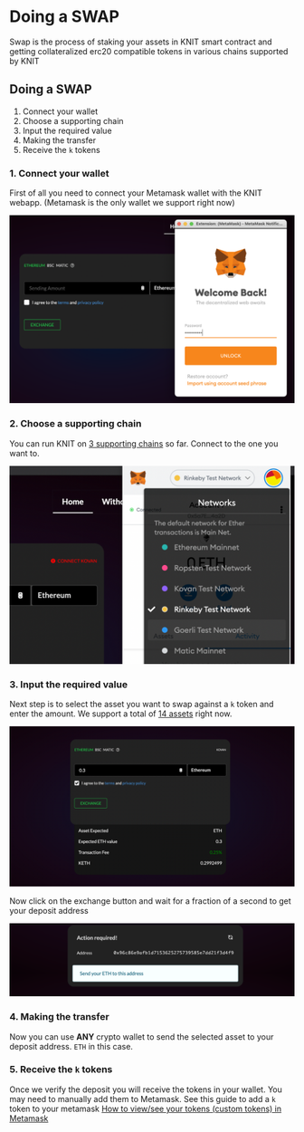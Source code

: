 # Doing a SWAP

Swap is the process of staking your assets in KNIT smart contract and getting collateralized erc20 compatible tokens in various chains supported by KNIT

## Doing a SWAP

1. Connect your wallet
2. Choose a supporting chain
3. Input the required value
4. Making the transfer
5. Receive the `k` tokens

### 1. Connect your wallet

First of all you need to connect your Metamask wallet with the KNIT webapp. (Metamask is the only wallet we support right now)

![Connect metamask](/images/metamask-connect.png)

### 2. Choose a supporting chain

You can run KNIT on [3 supporting chains](/networks?id=supported-networks) so far. Connect to the one you want to.

![Choose chain](/images/choose-chain.png)

### 3. Input the required value

Next step is to select the asset you want to swap against a `k` token and enter the amount. We support a total of [14 assets](/assets) right now.

![enter amount](/images/enter-val.png)

Now click on the exchange button and wait for a fraction of a second to get your deposit address

![send amount](/images/send.png)

### 4. Making the transfer

Now you can use **ANY** crypto wallet to send the selected asset to your deposit address. `ETH` in this case.

### 5. Receive the `k` tokens

Once we verify the deposit you will receive the tokens in your wallet. You may need to manually add them to Metamask. See this guide to add a `k` token to your metamask [How to view/see your tokens (custom tokens) in Metamask](https://metamask.zendesk.com/hc/en-us/articles/360015489031)
